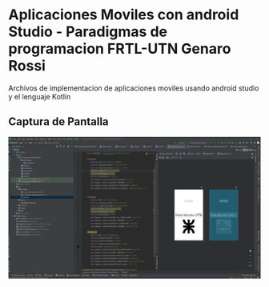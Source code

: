 # Aplicaciones Moviles con android Studio - Paradigmas de programacion FRTL-UTN Genaro Rossi

Archivos de implementacion de aplicaciones moviles usando android studio y el lenguaje Kotlin

## Captura de Pantalla

![primera App](https://github.com/genarossi19/Implementacion/blob/0df03443985d894adeef99bdf8c5e580348f6f94/main/java/com/genarossi19/helloworld/primeraapp/primera%20app2.png)


